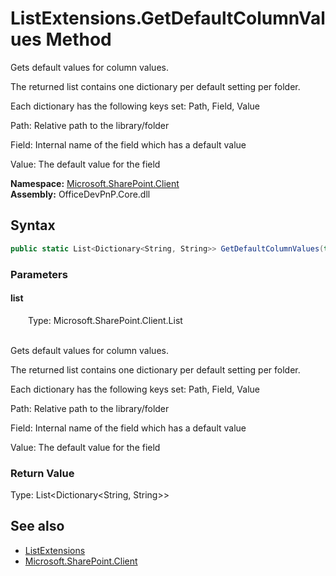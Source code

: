 # ListExtensions.GetDefaultColumnValues Method  


Gets default values for column values.



The returned list contains one dictionary per default setting per folder.

Each dictionary has the following keys set: Path, Field, Value



Path: Relative path to the library/folder

Field: Internal name of the field which has a default value

Value: The default value for the field  

**Namespace:** [Microsoft.SharePoint.Client](Microsoft.SharePoint.Client.md)  
**Assembly:** OfficeDevPnP.Core.dll  
## Syntax
```C#
public static List<Dictionary<String, String>> GetDefaultColumnValues(this List list)
```
### Parameters
#### list  
&emsp;&emsp;Type: Microsoft.SharePoint.Client.List  
&emsp;&emsp;

Gets default values for column values.



The returned list contains one dictionary per default setting per folder.

Each dictionary has the following keys set: Path, Field, Value



Path: Relative path to the library/folder

Field: Internal name of the field which has a default value

Value: The default value for the field  

  

### Return Value
Type: List<Dictionary<String,  String>>  

## See also
- [ListExtensions](Microsoft.SharePoint.Client.ListExtensions.md) 
- [Microsoft.SharePoint.Client](Microsoft.SharePoint.Client.md) 
